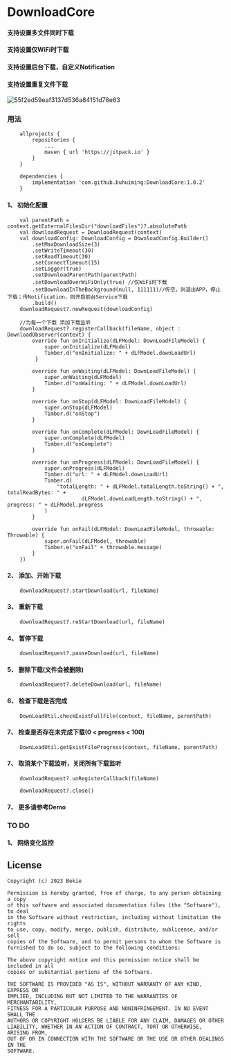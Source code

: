 # DownloadCore

#### 支持设置多文件同时下载
#### 支持设置仅WiFi时下载
#### 支持设置后台下载，自定义Notification
#### 支持设置重复文件下载

![55f2ed59eaf3137d536a84151d78e63](https://user-images.githubusercontent.com/30099293/197972403-47566ee6-6d92-4e5d-a5b6-f099b1197131.jpg)



### 用法

        allprojects {
            repositories {
                ...
                maven { url 'https://jitpack.io' }
            }
        }

        dependencies {
            implementation 'com.github.buhuiming:DownloadCore:1.0.2'
        }

#### 1、 初始化配置
        val parentPath = context.getExternalFilesDir("downloadFiles")?.absolutePath
        val downloadRequest = DownloadRequest(context)
        val downloadConfig: DownloadConfig = DownloadConfig.Builder()
            .setMaxDownloadSize(3)
            .setWriteTimeout(30)
            .setReadTimeout(30)
            .setConnectTimeout(15)
            .setLogger(true)
            .setDownloadParentPath(parentPath)
            .setDownloadOverWiFiOnly(true) //仅WiFi时下载
            .setDownloadInTheBackground(null, 111111)//传空，则退出APP，停止下载；传Notification，则开启前台Service下载
            .build()
        downloadRequest?.newRequest(downloadConfig)

        //为每一个下载 添加下载监听
        downloadRequest?.registerCallback(fileName, object : DownloadObserver(context) {
            override fun onInitialize(dLFModel: DownLoadFileModel) {
                super.onInitialize(dLFModel)
                Timber.d("onInitialize: " + dLFModel.downLoadUrl)
             }

            override fun onWaiting(dLFModel: DownLoadFileModel) {
                super.onWaiting(dLFModel)
                Timber.d("onWaiting: " + dLFModel.downLoadUrl)
            }

            override fun onStop(dLFModel: DownLoadFileModel) {
                super.onStop(dLFModel)
                Timber.d("onStop")
            }

            override fun onComplete(dLFModel: DownLoadFileModel) {
                super.onComplete(dLFModel)
                Timber.d("onComplete")
            }

            override fun onProgress(dLFModel: DownLoadFileModel) {
                super.onProgress(dLFModel)
                Timber.d("url: " + dLFModel.downLoadUrl)
                Timber.d(
                    "totalLength: " + dLFModel.totalLength.toString() + ", totalReadBytes: " +
                            dLFModel.downLoadLength.toString() + ", progress: " + dLFModel.progress
                )
            }

            override fun onFail(dLFModel: DownLoadFileModel, throwable: Throwable) {
                super.onFail(dLFModel, throwable)
                Timber.e("onFail" + throwable.message)
            }
        })
#### 2、 添加、开始下载
        downloadRequest?.startDownload(url, fileName)
         
#### 3、 重新下载
        downloadRequest?.reStartDownload(url, fileName)
         
#### 4、 暂停下载
        downloadRequest?.pauseDownload(url, fileName)
         
#### 5、 删除下载(文件会被删除)
        downloadRequest?.deleteDownload(url, fileName)

#### 6、 检查下载是否完成
        DownLoadUtil.checkExistFullFile(context, fileName, parentPath)

#### 7、 检查是否存在未完成下载(0 < progress < 100)
        DownLoadUtil.getExistFileProgress(context, fileName, parentPath)

#### 7、 取消某个下载监听，关闭所有下载监听
        downloadRequest?.unRegisterCallback(fileName)

        downloadRequest?.close()

#### 7、 更多请参考Demo

### TO DO

#### 1、 网络变化监控



## License

```
Copyright (c) 2023 Bekie

Permission is hereby granted, free of charge, to any person obtaining a copy
of this software and associated documentation files (the "Software"), to deal
in the Software without restriction, including without limitation the rights
to use, copy, modify, merge, publish, distribute, sublicense, and/or sell
copies of the Software, and to permit persons to whom the Software is
furnished to do so, subject to the following conditions:

The above copyright notice and this permission notice shall be included in all
copies or substantial portions of the Software.

THE SOFTWARE IS PROVIDED "AS IS", WITHOUT WARRANTY OF ANY KIND, EXPRESS OR
IMPLIED, INCLUDING BUT NOT LIMITED TO THE WARRANTIES OF MERCHANTABILITY,
FITNESS FOR A PARTICULAR PURPOSE AND NONINFRINGEMENT. IN NO EVENT SHALL THE
AUTHORS OR COPYRIGHT HOLDERS BE LIABLE FOR ANY CLAIM, DAMAGES OR OTHER
LIABILITY, WHETHER IN AN ACTION OF CONTRACT, TORT OR OTHERWISE, ARISING FROM,
OUT OF OR IN CONNECTION WITH THE SOFTWARE OR THE USE OR OTHER DEALINGS IN THE
SOFTWARE.
```
